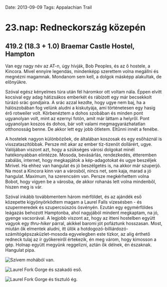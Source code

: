 Date: 2013-09-09
Tags: Appalachian Trail

# 23.nap: Redneckország közepén

## 419.2 (18.3 + 1.0) Braemar Castle Hostel, Hampton

Van egy nagy név az AT-n, úgy hívják, Bob Peoples, és az ő hostele, a Kincora. Mivel ennyire legendás, mindenképp szerettem volna megállni és megnézni magamnak. Mondanom sem kell, a dolgok másképp alakultak, de előnyükre.

Szóval egész kényelmes túra után fél háromkor ott voltam nála. Éppen elvitt kocsival egy adag hátizsákos emberkét és rábízott egy már becsekkolt túrázó srác gondjaira. A srác azzal kezdte, hogy ugye nem baj, ha a hálószobában fog velünk aludni a kiskutyája, ami történetesen egy hasig érő rotweiler volt. Körbenéztem a dohos szobában és minden pont ugyanolyan volt, mint az ezernyi fotón, amit már láttam a helyről. Pont ugyanolyan koszos és dohos, bár volt valami megmagyarázhatatlan otthonosság benne. De akkor lett egy jobb ötletem. Eltűnni innét a fenébe.

A hostelek nagyon különbözőek, de általában koszosak és egy esőháznál is visszataszítóbbak. Persze mit akar az ember tíz-tizenöt dollárért, ugye. Valójában viszont azt, hogy a szükséges városi dolgokat minél hatékonyabban elintézze. Mosoda, bevásárlás, rendezkedés, étteremben zabálás, internet, hogy megkapjátok a kép-adagotokat és ugye beszéljek Mirivel. Ha ehhez van hangulat és jó beszélgetés is, na akkor már szuperjó. Na most a Kincora kinn van a városból, nincs net, sem kaja, marad a jó hangulat. Maximum, ha szerencsém van. Persze megkérhettem volna Bobot, hogy vigyen be a városba, de akkor rohanás lett volna mindenből, hiszen meg is vár.

Szóval inkább továbbmentem három mérföldet, és az ajándék eső közepette kigyönyörködtem magam a Laurel Falls vízesésben - és szupermeredek és szupercsúszós ösvényén. Ezután egy egymérföldes leágazás behozott Hamptonba, ahol nagyjából mindent megkaptam, na jó, gyenge vacsorával. A legjobb viszont az, hogy az itteni hostelben együtt vagyok egy *thru-hiker* párral, akikkel baromi jót pofáztunk hosszasan. Most, miután ők elmentek aludni, itt ülök a hotdogozó-billiárdozó-számítógépszaküzlet-mosoda egyvelegben este tízkor, az alig érthető redneck tulaj az ír gyökereiről értekezik, én meg várom, hogy kimosson a gép. Holnap együtt megyünk reggelizni, aztán ők délnek, én északnak. Hangulat pipa.

![Szívem mohából van.](https://lh3.googleusercontent.com/-YL297ApyxAM/UoU54KuAH8I/AAAAAAAAIdo/5REUFAYC4mM/s1024-Ic42/20130909_103916_m.jpg)

![Laurel Fork Gorge és szakadó eső.](https://lh3.googleusercontent.com/-9_UyGXQFOOU/UoU54xwpIvI/AAAAAAAAGoE/yl9ZKVDJ1bs/s800-Ic42/20130909_151924.jpg)

![Laurel Fork Gorge és tisztuló ég.](https://lh3.googleusercontent.com/-5MoQxoS3VkA/UoU55b8WgcI/AAAAAAAAGoQ/ScYYvEQuW8c/s800-Ic42/20130909_154202.jpg)